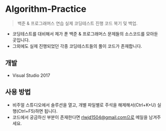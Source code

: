 # Algorithm-Practice
> 백준 &amp; 프로그래머스 연습
> 실제 코딩테스트 진행 코드 복기 및 백업.

- 코딩테스트를 대비해서 제가 푼 백준 & 프로그래머스 문제들의 소스코드를 모아둔 곳입니다.
- 그외에도 실제 진행되었던 각종 코딩테스트들의 풀이 코드가 존재합니다.

## 개발 
- Visual Studio 2017

## 사용 방법
- 비주얼 스튜디오에서 솔루션을 열고, 개별 파일별로 주석을 해제해서(Ctrl+K+U) 실행(Ctrl+F5)하면 됩니다.
- 코드에서 궁금하신 부분이 존재한다면 rlwjd1504@gmail.com으로 메일을 남겨주세요.
